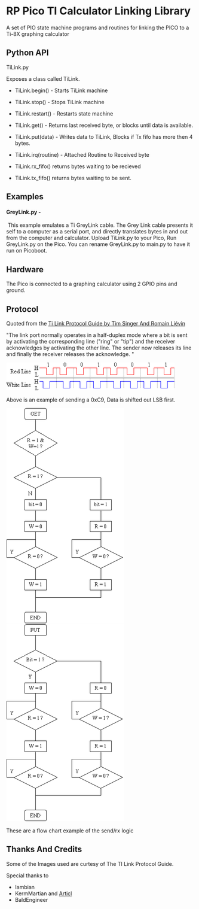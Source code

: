 

# RP Pico TI Calculator Linking Library

A set of PIO state machine programs and routines for linking the PICO to a Ti-8X graphing calculator

## Python API
TiLink.py 

Exposes a class called TiLink. 

- TiLink.begin() - Starts TiLink machine
- TiLink.stop() - Stops TiLink machine
- TiLink.restart() - Restarts state machine 
- TiLink.get() - Returns last received byte, or blocks until data is available. 

- TiLink.put(data) - Writes data to TiLink, Blocks if Tx fifo has more then 4 bytes. 
- TiLink.irq(routine) - Attached Routine to Received byte
- TiLink.rx_fifo() returns bytes waiting to be recieved
- TiLink.tx_fifo() returns bytes waiting to be sent. 

## Examples
#### GreyLink.py - 

​	This example emulates a Ti GreyLink cable. The Grey Link cable presents it self to a computer as a serial port, and directly translates bytes in and out from the computer and calculator. Upload TiLink.py to your Pico, Run GreyLink.py on the Pico. You can rename GreyLink.py to main.py to have it run on Picoboot. 



## Hardware

The Pico is connected to a graphing calculator using 2 GPIO pins and ground. 



## Protocol 

Quoted from the [Ti Link Protocol Guide by Tim Singer And Romain Liévin](http://merthsoft.com/linkguide/index.html)

"The link port normally operates in a half-duplex mode where a bit is sent by activating the corresponding line ("ring" or "tip") and the receiver acknowledges by activating the other line. The sender now releases its line and finally the receiver releases the acknowledge. "

<img src="docs\protocol.png" alt="protocol" />

Above is an example of sending a 0xC9, Data is shifted out LSB first.

<img src="docs\get_chart.png" alt="get_chart"/> <img src="docs\put_chart.png" alt="put_chart"/>


These are a flow chart example of the send/rx logic



## Thanks And Credits

Some of the Images used are curtesy of The TI Link Protocol Guide. 

Special thanks to

- Iambian  
- KermMartian and [Articl](https://github.com/KermMartian/ArTICL)
- BaldEngineer

